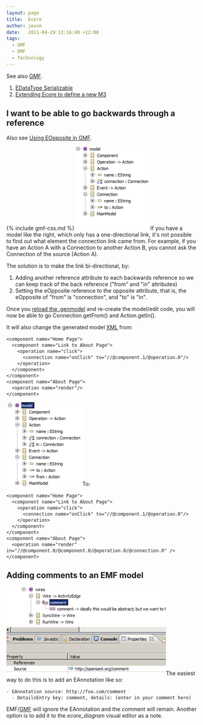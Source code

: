 ```yaml
---
layout: page
title:  Ecore
author: jevon
date:   2011-04-29 13:16:49 +12:00
tags:
  - GMF
  - EMF
  - Technology
---
```


See also [GMF](GMF.md).

1. [EDataType Serializable](EDataType_Serializable.md)
1. <a href="http://www.ibm.com/developerworks/library/os-eclipse-emfmetamodel/index.html">Extending Ecore to define a new M3</a>

## I want to be able to go backwards through a reference
Also see [Using EOpposite in GMF](Using_EOpposite_in_GMF.md).

{% include gmf-css.md %}<img src="/img/gmf/eopposite-1.png" class="gmf">If you have a model like the right, which only has a one-directional link, it's not possible to find out what element the connection link came from. For example, if you have an Action A with a Connection to another Action B, you cannot ask the Connection of the source (Action A).

The solution is to make the link bi-directional, by:

1. Adding another reference attribute to each backwards reference so we can keep track of the back reference ("from" and "in" attributes)
1. Setting the eOpposite reference to the opposite attribute, that is, the eOpposite of "from" is "connection", and "to" is "in".

Once you [reload the .genmodel](GMF.md) and re-create the model/edit code, you will now be able to go Connection.getFrom() and Action.getIn().

It will also change the generated model [XML](XML.md) from:
```
<component name="Home Page">
  <component name="Link to About Page">
    <operation name="click">
      <connection name="onClick" to="//@component.1/@operation.0"/>
    </operation>
  </component>
</component>
<component name="About Page">
  <operation name="render"/>
</component>
```

<img src="/img/gmf/eopposite-2.png" class="gmf">To:
```
<component name="Home Page">
  <component name="Link to About Page">
    <operation name="click">
      <connection name="onClick" to="//@component.1/@operation.0"/>
    </operation>
  </component>
</component>
<component name="About Page">
  <operation name="render" in="//@component.0/@component.0/@operation.0/@connection.0" />
</component>
```

## Adding comments to an EMF model
<img src="/img/gmf/comment.png" class="gmf">The easiest way to do this is to add an EAnnotation like so:

```
- EAnnotation source: http://foo.com/comment
  - DetailsEntry key: comment, details: (enter in your comment here)
```

EMF/[GMF](GMF.md) will ignore the EAnnotation and the comment will remain. Another option is to add it to the _ecore_diagram_ visual editor as a note.
